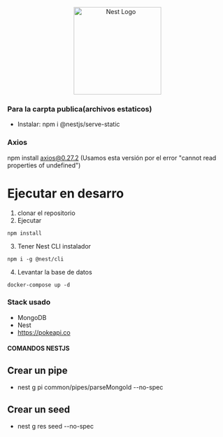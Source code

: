 <p align="center">
  <a href="http://nestjs.com/" target="blank"><img src="https://nestjs.com/img/logo-small.svg" width="200" alt="Nest Logo" /></a>
</p>

### Para la carpta publica(archivos estaticos)
- Instalar: npm i @nestjs/serve-static
### Axios
npm install axios@0.27.2 (Usamos esta versión por el error "cannot read properties of undefined")

# Ejecutar en desarro
1. clonar el repositorio
2. Ejecutar
```
npm install
```
3. Tener Nest CLI instalador
```
npm i -g @nest/cli
```
4. Levantar la base de datos
```
docker-compose up -d
```

### Stack usado
* MongoDB
* Nest
* https://pokeapi.co

#### COMANDOS NESTJS ####
## Crear un pipe
- nest g pi common/pipes/parseMongoId --no-spec
## Crear un seed 
- nest g res seed --no-spec